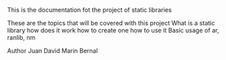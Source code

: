 This is the documentation fot the project of static libraries

These are the topics that will be covered with this project
What is a static library
how does it work
how to create one
how to use it
Basic usage of ar, ranlib, nm

Author
Juan David Marin Bernal